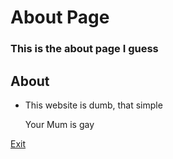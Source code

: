 # About Page
### This is the about page I guess
## About
* This website is dumb, that simple

  Your Mum is gay

[Exit](README.md)
